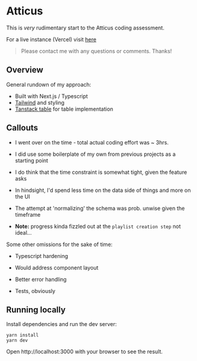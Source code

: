 # Atticus

This is *very* rudimentary start to the Atticus coding assessment.  

For a live instance (Vercel) visit [here](https://atticus-rosy.vercel.app/)

> Please contact me with any questions or comments.  Thanks!



## Overview

General rundown of my approach:

- Built with Next.js / Typescript
- [Tailwind](https://tailwindcss.com/) and styling
- [Tanstack table](https://tanstack.com/) for table implementation



## Callouts

- I went over on the time - total actual coding effort was ~ 3hrs.
- I did use some boilerplate of my own from previous projects as a starting point
- I do think that the time constraint is somewhat tight, given the feature asks
- In hindsight, I'd spend less time on the data side of things and more on the UI
- The attempt at 'normalizing' the schema was prob. unwise given the timeframe

- **Note:** progress kinda fizzled out at the `playlist creation step`  not ideal...



Some other omissions for the sake of time:

- Typescript hardening 

- Would address component layout

- Better error handling 

- Tests, obviously

  
  
  

## Running locally

Install dependencies and run the dev server:

```shell
yarn install
yarn dev
```

Open http://localhost:3000 with your browser to see the result.